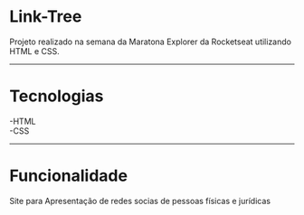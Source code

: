 # Link-Tree
Projeto realizado na semana da Maratona Explorer da Rocketseat utilizando HTML e CSS.

<hr>

# Tecnologias

 -HTML <br>
 -CSS
 
 <hr>
 
# Funcionalidade

 Site para Apresentação de redes socias de pessoas físicas e jurídicas

 
